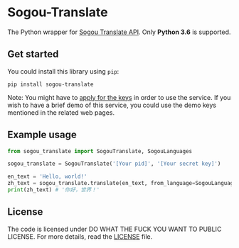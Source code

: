 Sogou-Translate
===

The Python wrapper for [Sogou Translate API](http://deepi.sogou.com/docs/fanyiDoc). Only **Python 3.6** is supported.

## Get started
You could install this library using `pip`:

```shell
pip install sogou-translate
```

Note: You might have to [apply for the keys](http://deepi.sogou.com/docs/fanyiQa) in order to use the service. If you wish to have a brief demo of this service, you could use the demo keys mentioned in the related web pages.

## Example usage
```python
from sogou_translate import SogouTranslate, SogouLanguages

sogou_translate = SogouTranslate('[Your pid]', '[Your secret key]')

en_text = 'Hello, world!'
zh_text = sogou_translate.translate(en_text, from_language=SogouLanguages.EN, to_language=SogouLanguages.ZH_CHS)
print(zh_text) # '你好，世界！'
```

## License

The code is licensed under DO WHAT THE FUCK YOU WANT TO PUBLIC LICENSE. For more details, read the [LICENSE](./LICENSE) file.